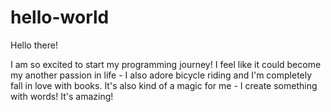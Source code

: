 # hello-world
Hello there!

I am so excited to start my programming journey! I feel like it could become my another passion in life - I also adore bicycle riding and I'm completely fall in love with books. It's also kind of a magic for me - I create something with words! It's amazing!
